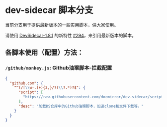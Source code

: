 # dev-sidecar 脚本分支

当前分支用于提供最新版本的一些实用脚本，供大家使用。

请使用 [DevSidecar-1.8.1](https://github.com/docmirror/dev-sidecar/releases/tag/v1.8.1) 的新特性 [#294](https://github.com/docmirror/dev-sidecar/pull/294)，来引用最新版本的脚本。 

## 各脚本使用（配置）方法：

### `/github/monkey.js`: Github油猴脚本-拦截配置

```json
{
  "github.com": {
    "^(/[\\w-.]+){2,}/?(\\?.*)?$": {
      "script": [
        "https://raw.githubusercontent.com/docmirror/dev-sidecar/scripts/github/monkey.js"
      ],
      "desc": "加载DS仓库中的Github油猴脚本，加速clone和文件下载等。"
    }
  }
}
```
